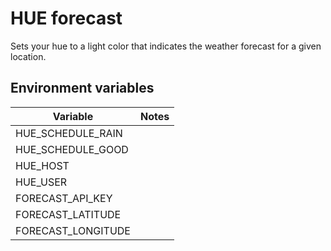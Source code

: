 # HUE forecast

Sets your hue to a light color that indicates the weather forecast for a given location.

## Environment variables

| Variable           | Notes       |
|--------------------|-------------|
| HUE_SCHEDULE_RAIN  |             |
| HUE_SCHEDULE_GOOD  |             |
| HUE_HOST           |             |
| HUE_USER           |             |
| FORECAST_API_KEY   |             |
| FORECAST_LATITUDE  |             |
| FORECAST_LONGITUDE |             |

